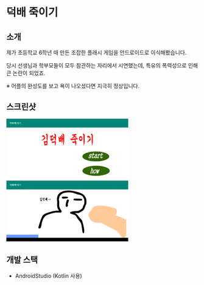 # 덕배 죽이기

## 소개
제가 초등학교 6학년 때 만든 조잡한 플래시 게임을 안드로이드로 이식해봤습니다.

당시 선생님과 학부모들이 모두 참관하는 자리에서 시연했는데, 특유의 폭력성으로 인해 큰 논란이 되었죠.

※ 어플의 완성도를 보고 욕이 나오셨다면 지극히 정상입니다.

## 스크린샷
<img src="/readme/1.png" width="320px" height="160px" style="display:inline" /><img src="/readme/2.png" width="320px" height="160px" style="display:inline" />

## 개발 스택
- AndroidStudio (Kotlin 사용)
